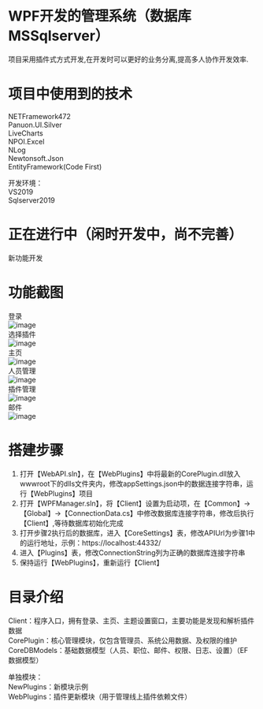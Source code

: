 ﻿
# WPF开发的管理系统（数据库MSSqlserver）

项目采用插件式方式开发,在开发时可以更好的业务分离,提高多人协作开发效率.  

# 项目中使用到的技术

NETFramework472  
Panuon.UI.Silver  
LiveCharts  
NPOI.Excel  
NLog  
Newtonsoft.Json  
EntityFramework(Code First)  

开发环境：  
VS2019  
Sqlserver2019  


# 正在进行中（闲时开发中，尚不完善）

新功能开发  

# 功能截图

登录  
![image](https://github.com/straw-git/WPFManager/blob/master/%E6%95%88%E6%9E%9C%E5%9B%BE/%E7%99%BB%E5%BD%95.jpg)  
选择插件  
![image](https://github.com/straw-git/WPFManager/blob/master/%E6%95%88%E6%9E%9C%E5%9B%BE/%E9%80%89%E6%8B%A9%E6%8F%92%E4%BB%B6.jpg)  
主页  
![image](https://github.com/straw-git/WPFManager/blob/master/%E6%95%88%E6%9E%9C%E5%9B%BE/%E4%B8%BB%E9%A1%B5.jpg)  
人员管理  
![image](https://github.com/straw-git/WPFManager/blob/master/%E6%95%88%E6%9E%9C%E5%9B%BE/%E4%BA%BA%E5%91%98%E7%AE%A1%E7%90%86.jpg)  
插件管理  
![image](https://github.com/straw-git/WPFManager/blob/master/%E6%95%88%E6%9E%9C%E5%9B%BE/%E6%8F%92%E4%BB%B6%E7%AE%A1%E7%90%86.jpg)  
邮件  
![image](https://github.com/straw-git/WPFManager/blob/master/%E6%95%88%E6%9E%9C%E5%9B%BE/%E9%82%AE%E4%BB%B6.jpg)  


# 搭建步骤
1. 打开【WebAPI.sln】，在【WebPlugins】中将最新的CorePlugin.dll放入wwwroot下的dlls文件夹内，修改appSettings.json中的数据连接字符串，运行【WebPlugins】项目  
2. 打开【WPFManager.sln】，将【Client】设置为启动项，在【Common】->【Global】->【ConnectionData.cs】中修改数据库连接字符串，修改后执行【Client】,等待数据库初始化完成  
3. 打开步骤2执行后的数据库，进入【CoreSettings】表，修改APIUrl为步骤1中的运行地址，示例：https://localhost:44332/  
4. 进入【Plugins】表，修改ConnectionString列为正确的数据库连接字符串  
5. 保持运行【WebPlugins】，重新运行【Client】

# 目录介绍
Client：程序入口，拥有登录、主页、主题设置窗口，主要功能是发现和解析插件数据  
CorePlugin：核心管理模块，仅包含管理员、系统公用数据、及权限的维护  
CoreDBModels：基础数据模型（人员、职位、邮件、权限、日志、设置）（EF 数据模型）  

单独模块：  
NewPlugins：新模块示例  
WebPlugins：插件更新模块（用于管理线上插件依赖文件）  


